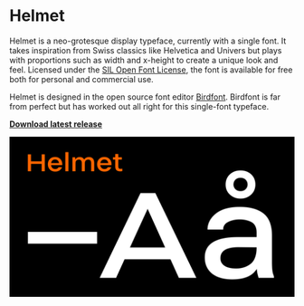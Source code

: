 # Helmet

Helmet is a neo-grotesque display typeface, currently with a single font. It takes inspiration from Swiss classics like Helvetica and Univers but plays with proportions such as width and x-height to create a unique look and feel. Licensed under the [SIL Open Font License](http://scripts.sil.org/OFL_web), the font is available for free both for personal and commercial use.

Helmet is designed in the open source font editor [Birdfont](https://birdfont.org/). Birdfont is far from perfect but has worked out all right for this single-font typeface.

**[Download latest release](https://github.com/carlenlund/helmet/releases/latest)**

![](images/helmet-1.png)
